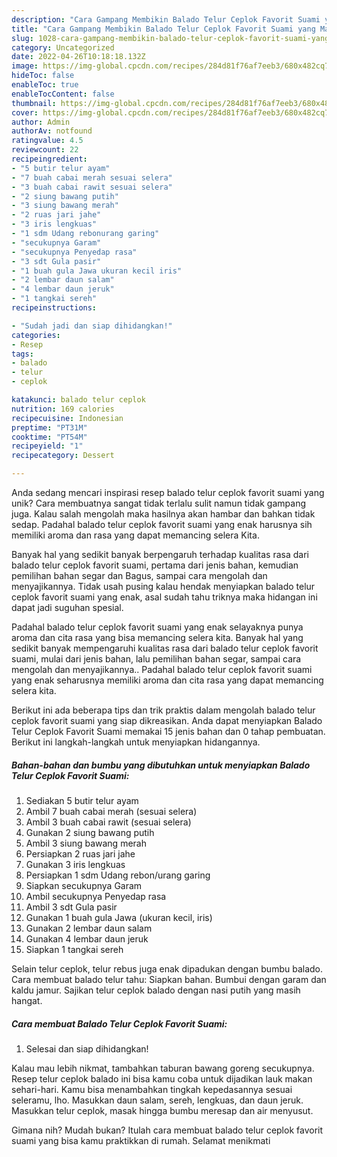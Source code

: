 ```yaml
---
description: "Cara Gampang Membikin Balado Telur Ceplok Favorit Suami yang Mantap"
title: "Cara Gampang Membikin Balado Telur Ceplok Favorit Suami yang Mantap"
slug: 1028-cara-gampang-membikin-balado-telur-ceplok-favorit-suami-yang-mantap
category: Uncategorized
date: 2022-04-26T10:18:18.132Z
image: https://img-global.cpcdn.com/recipes/284d81f76af7eeb3/680x482cq70/balado-telur-ceplok-favorit-suami-foto-resep-utama.jpg
hideToc: false
enableToc: true
enableTocContent: false
thumbnail: https://img-global.cpcdn.com/recipes/284d81f76af7eeb3/680x482cq70/balado-telur-ceplok-favorit-suami-foto-resep-utama.jpg
cover: https://img-global.cpcdn.com/recipes/284d81f76af7eeb3/680x482cq70/balado-telur-ceplok-favorit-suami-foto-resep-utama.jpg
author: Admin
authorAv: notfound
ratingvalue: 4.5
reviewcount: 22
recipeingredient:
- "5 butir telur ayam"
- "7 buah cabai merah sesuai selera"
- "3 buah cabai rawit sesuai selera"
- "2 siung bawang putih"
- "3 siung bawang merah"
- "2 ruas jari jahe"
- "3 iris lengkuas"
- "1 sdm Udang rebonurang garing"
- "secukupnya Garam"
- "secukupnya Penyedap rasa"
- "3 sdt Gula pasir"
- "1 buah gula Jawa ukuran kecil iris"
- "2 lembar daun salam"
- "4 lembar daun jeruk"
- "1 tangkai sereh"
recipeinstructions:

- "Sudah jadi dan siap dihidangkan!"
categories:
- Resep
tags:
- balado
- telur
- ceplok

katakunci: balado telur ceplok 
nutrition: 169 calories
recipecuisine: Indonesian
preptime: "PT31M"
cooktime: "PT54M"
recipeyield: "1"
recipecategory: Dessert

---
```





Anda sedang mencari inspirasi resep balado telur ceplok favorit suami yang unik? Cara membuatnya sangat tidak terlalu sulit namun tidak gampang juga. Kalau salah mengolah maka hasilnya akan hambar dan bahkan tidak sedap. Padahal balado telur ceplok favorit suami yang enak harusnya sih memiliki aroma dan rasa yang dapat memancing selera Kita.





Banyak hal yang sedikit banyak berpengaruh terhadap kualitas rasa dari balado telur ceplok favorit suami, pertama dari jenis bahan, kemudian pemilihan bahan segar dan Bagus, sampai cara mengolah dan menyajikannya. Tidak usah pusing kalau hendak menyiapkan balado telur ceplok favorit suami yang enak,      asal sudah tahu triknya maka hidangan ini dapat jadi suguhan spesial.














Padahal balado telur ceplok favorit suami yang enak selayaknya punya aroma dan cita rasa yang bisa memancing selera kita. Banyak hal yang sedikit banyak mempengaruhi kualitas rasa dari balado telur ceplok favorit suami, mulai dari jenis bahan, lalu pemilihan bahan segar, sampai cara mengolah dan menyajikannya.. Padahal balado telur ceplok favorit suami yang enak seharusnya memiliki aroma dan cita rasa yang dapat memancing selera kita.






Berikut ini ada beberapa tips dan trik praktis dalam mengolah balado telur ceplok favorit suami yang siap dikreasikan. Anda dapat menyiapkan Balado Telur Ceplok Favorit Suami memakai 15 jenis bahan dan 0 tahap pembuatan. Berikut ini langkah-langkah untuk menyiapkan hidangannya.

<!--inarticleads1-->

##### Bahan-bahan dan bumbu yang dibutuhkan untuk menyiapkan Balado Telur Ceplok Favorit Suami:

1. Sediakan 5 butir telur ayam
1. Ambil 7 buah cabai merah (sesuai selera)
1. Ambil 3 buah cabai rawit (sesuai selera)
1. Gunakan 2 siung bawang putih
1. Ambil 3 siung bawang merah
1. Persiapkan 2 ruas jari jahe
1. Gunakan 3 iris lengkuas
1. Persiapkan 1 sdm Udang rebon/urang garing
1. Siapkan secukupnya Garam
1. Ambil secukupnya Penyedap rasa
1. Ambil 3 sdt Gula pasir
1. Gunakan 1 buah gula Jawa (ukuran kecil, iris)
1. Gunakan 2 lembar daun salam
1. Gunakan 4 lembar daun jeruk
1. Siapkan 1 tangkai sereh


Selain telur ceplok, telur rebus juga enak dipadukan dengan bumbu balado. Cara membuat balado telur tahu: Siapkan bahan. Bumbui dengan garam dan kaldu jamur. Sajikan telur ceplok balado dengan nasi putih yang masih hangat. 

<!--inarticleads2-->

##### Cara membuat Balado Telur Ceplok Favorit Suami:


1. Selesai dan siap dihidangkan!

Kalau mau lebih nikmat, tambahkan taburan bawang goreng secukupnya. Resep telur ceplok balado ini bisa kamu coba untuk dijadikan lauk makan sehari-hari. Kamu bisa menambahkan tingkah kepedasannya sesuai seleramu, lho. Masukkan daun salam, sereh, lengkuas, dan daun jeruk. Masukkan telur ceplok, masak hingga bumbu meresap dan air menyusut. 

Gimana nih? Mudah bukan? Itulah cara membuat balado telur ceplok favorit suami yang bisa kamu praktikkan di rumah. Selamat menikmati
